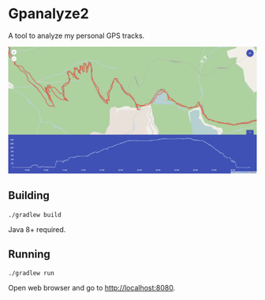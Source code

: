 Gpanalyze2
==========

A tool to analyze my personal GPS tracks.

![Screenshot](screenshot.png)

Building
--------

    ./gradlew build

Java 8+ required.

Running
-------

    ./gradlew run

Open web browser and go to <http://localhost:8080>.
